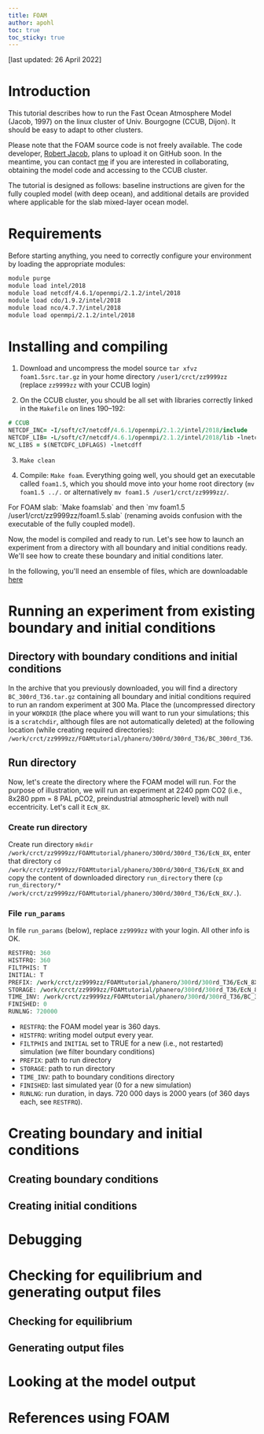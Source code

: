 ```yaml
---
title: FOAM
author: apohl
toc: true
toc_sticky: true
---
```


[last updated: 26 April 2022]

# Introduction

This tutorial describes how to run the Fast Ocean Atmosphere Model (Jacob, 1997) on the linux cluster of Univ. Bourgogne (CCUB, Dijon). It should be easy to adapt to other clusters.

Please note that the FOAM source code is not freely available. The code developer, [Robert Jacob](https://www.anl.gov/profile/robert-l-jacob), plans to upload it on GitHub soon. In the meantime, you can contact [me](https://alexpohl.github.io/) if you are interested in collaborating, obtaining the model code and accessing to the CCUB cluster.

The tutorial is designed as follows: baseline instructions are given for the fully coupled model (with deep ocean), and additional details are provided where applicable for the slab mixed-layer ocean model.

# Requirements

Before starting anything, you need to correctly configure your environment by loading the appropriate modules:

```bash
module purge
module load intel/2018
module load netcdf/4.6.1/openmpi/2.1.2/intel/2018
module load cdo/1.9.2/intel/2018
module load nco/4.7.7/intel/2018
module load openmpi/2.1.2/intel/2018
```

# Installing and compiling

1. Download and uncompress the model source `tar xfvz foam1.5src.tar.gz` in your home directory `/user1/crct/zz9999zz` (replace `zz9999zz` with your CCUB login)

2. On the CCUB cluster, you should be all set with libraries correctly linked in the `Makefile` on lines 190–192:

```fortran
# CCUB
NETCDF_INC= -I/soft/c7/netcdf/4.6.1/openmpi/2.1.2/intel/2018/include
NETCDF_LIB= -L/soft/c7/netcdf/4.6.1/openmpi/2.1.2/intel/2018/lib -lnetcdff -L/soft/c7/phdf5/1.8.20/openmpi/2.1.2/intel/2018/lib -pthread -L/soft/c7/netcdf/4.6.1/openmpi/2.1.2/intel/2018/lib -lnetcdf -lnetcdf
NC_LIBS = $(NETCDFC_LDFLAGS) -lnetcdff
```

3. `Make clean`

4. Compile: `Make foam`. Everything going well, you should get an executable called `foam1.5`, which you should move into your home root directory (`mv foam1.5 ../.` or alternatively `mv foam1.5 /user1/crct/zz9999zz/`.

<div class='alert alert-info'>
For FOAM slab: `Make foamslab` and then `mv foam1.5 /user1/crct/zz9999zz/foam1.5.slab` (renaming avoids confusion with the executable of the fully coupled model).
</div>


Now, the model is compiled and ready to run. Let's see how to launch an experiment from a directory with all boundary and initial conditions ready. We'll see how to create these boundary and initial conditions later.

In the following, you'll need an ensemble of files, which are downloadable [here](https://MISSING-LINK)

# Running an experiment from existing boundary and initial conditions

## Directory with boundary conditions and initial conditions

In the archive that you previously downloaded, you will find a directory `BC_300rd_T36.tar.gz` containing all boundary and initial conditions required to run an random experiment at 300 Ma. Place the (uncompressed directory in your `WORKDIR` (the place where you will want to run your simulations; this is a `scratchdir`, although files are not automatically deleted) at the following location (while creating required directories): `/work/crct/zz9999zz/FOAMtutorial/phanero/300rd/300rd_T36/BC_300rd_T36`.

## Run directory

Now, let's create the directory where the FOAM model will run. For the purpose of illustration, we will run an experiment at 2240 ppm CO2 (i.e., 8x280 ppm = 8 PAL pCO2, preindustrial atmospheric level) with null eccentricity. Let's call it `EcN_8X`.

### Create run directory

Create run directory `mkdir /work/crct/zz9999zz/FOAMtutorial/phanero/300rd/300rd_T36/EcN_8X`, enter that directory `cd /work/crct/zz9999zz/FOAMtutorial/phanero/300rd/300rd_T36/EcN_8X` and copy the content of downloaded directory `run_directory` there (`cp run_directory/* /work/crct/zz9999zz/FOAMtutorial/phanero/300rd/300rd_T36/EcN_8X/.`).

### File `run_params`

In file `run_params` (below), replace `zz9999zz` with your login. All other info is OK.

```fortran
RESTFRQ: 360
HISTFRQ: 360
FILTPHIS: T
INITIAL: T
PREFIX: /work/crct/zz9999zz/FOAMtutorial/phanero/300rd/300rd_T36/EcN_8X
STORAGE: /work/crct/zz9999zz/FOAMtutorial/phanero/300rd/300rd_T36/EcN_8X
TIME_INV: /work/crct/zz9999zz/FOAMtutorial/phanero/300rd/300rd_T36/BC_300rd_T36
FINISHED: 0
RUNLNG: 720000
```
- `RESTFRQ`: the FOAM model year is 360 days.
- `HISTFRQ`: writing model output every year.
- `FILTPHIS` and `INITIAL` set to TRUE for a new (i.e., not restarted) simulation (we filter boundary conditions)
- `PREFIX`: path to run directory
- `STORAGE`: path to run directory
- `TIME_INV`: path to boundary conditions directory
- `FINISHED`: last simulated year (0 for a new simulation)
- `RUNLNG`: run duration, in days. 720 000 days is 2000 years (of 360 days each, see `RESTFRQ`).

# Creating boundary and initial conditions

## Creating boundary conditions

## Creating initial conditions

# Debugging

# Checking for equilibrium and generating output files

## Checking for equilibrium

## Generating output files

# Looking at the model output

# References using FOAM



